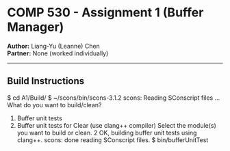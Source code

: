 # COMP 530 - Assignment 1 (Buffer Manager)

**Author:** Liang-Yu (Leanne) Chen  
**Partner:** None (worked individually)

---

## Build Instructions
$ cd A1/Build/
$ ~/scons/bin/scons-3.1.2
scons: Reading SConscript files ...
What do you want to build/clean?
1. Buffer unit tests
2. Buffer unit tests for Clear (use clang++ compiler)
Select the module(s) you want to build or clean. 2
OK, building buffer unit tests using clang++.
scons: done reading SConscript files.
$ bin/bufferUnitTest